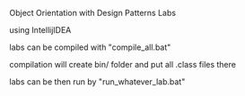 Object Orientation with Design Patterns Labs

using IntellijIDEA

labs can be compiled with "compile_all.bat"

compilation will create bin/ folder and put all .class files there

labs can be then run by "run_whatever_lab.bat"
